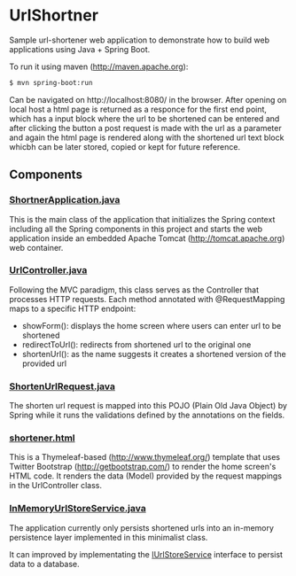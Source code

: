 # UrlShortner
Sample url-shortener web application to demonstrate how to build web applications using Java + Spring Boot.

To run it using maven (http://maven.apache.org):
```sh
$ mvn spring-boot:run
```

Can be navigated on http://localhost:8080/ in the browser.
After opening on local host a html page is returned as a responce for the first end point, which has a input block where the url to be shortened can be entered and after clicking the button a post request is made with the url as a parameter and again the html page is rendered along with the shortened url text block whicbh can be later stored, copied or kept for future reference.

## Components

### [ShortnerApplication.java](https://github.com/Shobhit7262/Shortner/tree/master/src/main/java/com/yourl/ShortnerApplication.java)
This is the main class of the application that initializes the Spring context including all the Spring components in this project and starts the web application inside an embedded Apache Tomcat (http://tomcat.apache.org) web container.

### [UrlController.java](https://github.com/Shobhit7262/Shortner/tree/master/src/main/java/com/yourl/controller/UrlController.java)
Following the MVC paradigm, this class serves as the Controller that processes HTTP requests. Each method annotated with @RequestMapping maps to a specific HTTP endpoint:
- showForm(): displays the home screen where users can enter url to be shortened
- redirectToUrl(): redirects from shortened url to the original one
- shortenUrl(): as the name suggests it creates a shortened version of the provided url

### [ShortenUrlRequest.java](https://github.com/Shobhit7262/Shortner/tree/master/src/main/java/com/yourl/controller/dto/ShortenUrlRequest.java)
The shorten url request is mapped into this POJO (Plain Old Java Object) by Spring while it runs the validations defined by the annotations on the fields.

### [shortener.html](https://github.com/Shobhit7262/Shortner/tree/master/src/main/resources/templates/shortener.html)
This is a Thymeleaf-based (http://www.thymeleaf.org/) template that uses Twitter Bootstrap (http://getbootstrap.com/) to render the home screen's HTML code. It renders the data (Model) provided by the request mappings in the UrlController class.

### [InMemoryUrlStoreService.java](https://github.com/Shobhit7262/Shortner/tree/master/src/main/java/com/yourl/service/InMemoryUrlStoreService.java)
The application currently only persists shortened urls into an in-memory persistence layer implemented in this minimalist class. 

It can improved by implementating the [IUrlStoreService](https://github.com/Shobhit7262/Shortner/tree/master/src/main/java/com/yourl/service/IUrlStoreService.java) interface to persist data to a database.


